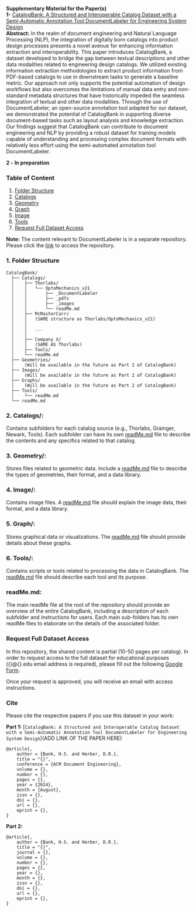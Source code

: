 __Supplementary Material for the Paper(s)__  
__1-__ [CatalogBank: A Structured and Interoperable Catalog Dataset with a Semi-Automatic Annotation Tool DocumentLabeler for Engineering System Design](HTTP://www.github.com/bankh/CatalogBank)  
 __Abstract:__ In the realm of document engineering and Natural Language Processing (NLP), the integration of digitally born catalogs into product design processes presents a novel avenue for enhancing information extraction and interoperability. This paper introduces CatalogBank, a dataset developed to bridge the gap between textual descriptions and other data modalities related to engineering design catalogs. We utilized existing information extraction methodologies to extract product information from PDF-based catalogs to use in downstream tasks to generate a baseline metric. Our approach not only supports the potential automation of design workflows but also overcomes the limitations of manual data entry and non-standard metadata structures that have historically impeded the seamless integration of textual and other data modalities. Through the use of DocumentLabeler, an open-source annotation tool adapted for our dataset, we demonstrated the potential of CatalogBank in supporting diverse document-based tasks such as layout analysis and knowledge extraction. Our findings suggest that CatalogBank can contribute to document engineering and NLP by providing a robust dataset for training models capable of understanding and processing complex document formats with relatively less effort using the semi-automated annotation tool DocumentLabeler.  

__2 -__ **In preparation**  

 ### Table of Content
   1. [Folder Structure](#folder-structure)
   2. [Catalogs](#catalogs)
   3. [Geometry](#geometry)
   4. [Graph](#graph)
   5. [Image](#image)
   6. [Tools](#tools)
   7. [Request Full Dataset Access](#request-full-dataset-access)

__Note:__ The content relevant to DocumentLabeler is in a separate repository. Please click the [link](https://www.github.com/bankh/DocumentLabeler) to access the repository.

 ### __1. Folder Structure__ <a name="folder-structure"></a>
 ```
 CatalogBank/
   ├── Catalogs/
   │    ├── Thorlabs/
   │    │   └── OptoMechanics_v21
   │    │       ├── _DocumentLabeler
   │    │       ├── _pdfs        
   │    │       ├── _images
   │    │       └── readMe.md       
   │    ├── McMasterCarr/
   │    │   (SAME structure as Thorlabs/OptoMechanics_v21)
   │    │   
   │    │   ...
   │    │   
   │    ├── Company X/
   │    │   (SAME AS Thorlabs)
   │    ├── Tools/
   │    └── readMe.md
   ├── Geometries/
   │    (Will be available in the future as Part 2 of CatalogBank)
   ├── Images/
   │    (Will be available in the future as Part 2 of CatalogBank)
   ├── Graphs/
   │    (Will be available in the future as Part 2 of CatalogBank)
   ├── Tools/
   │    └── readMe.md
   └── readMe.md
 ```
### __2. Catalogs/__: <a name="catalogs"></a>
   Contains subfolders for each catalog source (e.g., Thorlabs, Grainger, Newark, Tools). Each subfolder can have its own [readMe.md](./Catalogs/readMe.md) file to describe the contents and any specifics related to that catalog.  

### __3. Geometry/__: <a name="geometry"></a>
   Stores files related to geometric data. Include a [readMe.md](./Geometry/readMe.md) file to describe the types of geometries, their format, and a data library.  

### __4. Image/__: <a name="image"></a>
   Contains image files. A [readMe.md](./Image/readMe.md) file should explain the image data, their format, and a data library.  

### __5. Graph/__: <a name="graph"></a>
   Stores graphical data or visualizations. The [readMe.md](./Graph/readMe.md) file should provide details about these graphs.  

### __6. Tools/__: <a name="tools"></a>
   Contains scripts or tools related to processing the data in CatalogBank. The [readMe.md](./Tools/readMe.md) file should describe each tool and its purpose.  

### __readMe.md__: 
   The main readMe file at the root of the repository should provide an overview of the entire CatalogBank, including a description of each subfolder and instructions for users. Each main sub-folders has its own readMe files to elaborate on the details of the associated folder.  

### Request Full Dataset Access <a name="request-full-dataset-access"></a>
In this repository, the shared content is partial (10-50 pages per catalog). In order to request access to the full dataset for educational purposes ({}@{}.edu email address is required), please fill out the following [Google Form](https://your-google-form-link).

Once your request is approved, you will receive an email with access instructions.

### Cite
Please cite the respective papers if you use this dataset in your work:

__Part 1:__ [`CatalogBank: A Structured and Interoperable Catalog Dataset with a Semi-Automatic Annotation Tool DocumentLabeler for Engineering System Design`](ADD LINK OF THE PAPER HERE)  
```
@article{,
    author = {Bank, H.S. and Herber, D.R.},
    title = "{}",
    conference = {ACM Document Engineering},
    volume = {},
    number = {},
    pages = {},
    year = {2024},
    month = {August},
    issn = {},
    doi = {},
    url = {},
    eprint = {},
}
```
__Part 2:__
```
@article{,
    author = {Bank, H.S. and Herber, D.R.},
    title = "{}",
    journal = {},
    volume = {},
    number = {},
    pages = {},
    year = {},
    month = {},
    issn = {},
    doi = {},
    url = {},
    eprint = {},
}
```

